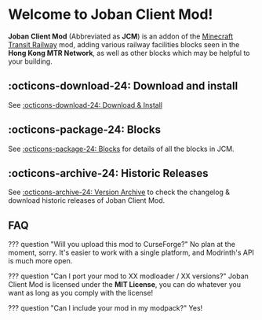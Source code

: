# Welcome to Joban Client Mod!
**Joban Client Mod** (Abbreviated as **JCM**) is an addon of the [Minecraft Transit Railway](https://minecrafttransitrailway.com) mod, adding various railway facilities blocks seen in the **Hong Kong MTR Network**, as well as other blocks which may be helpful to your building.

## :octicons-download-24: Download and install
See [:octicons-download-24: Download & Install](./download.md)

## :octicons-package-24: Blocks
See [:octicons-package-24: Blocks](./blocks/index.md) for details of all the blocks in JCM.

## :octicons-archive-24: Historic Releases
See [:octicons-archive-24: Version Archive](./versions/index.md) to check the changelog & download historic releases of Joban Client Mod.

## FAQ
??? question "Will you upload this mod to CurseForge?"
    No plan at the moment, sorry. It's easier to work with a single platform, and Modrinth's API is much more open.

??? question "Can I port your mod to XX modloader / XX versions?"
    Joban Client Mod is licensed under the **MIT License**, you can do whatever you want as long as you comply with the license!

??? question "Can I include your mod in my modpack?"
    Yes!
